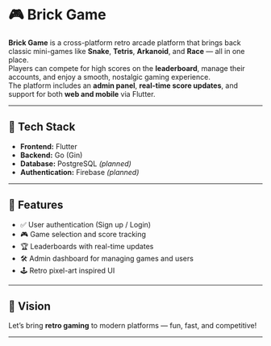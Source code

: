 # 🎮 Brick Game

**Brick Game** is a cross-platform retro arcade platform that brings back classic mini-games like **Snake**, **Tetris**, **Arkanoid**, and **Race** — all in one place.  
Players can compete for high scores on the **leaderboard**, manage their accounts, and enjoy a smooth, nostalgic gaming experience.  
The platform includes an **admin panel**, **real-time score updates**, and support for both **web and mobile** via Flutter.

---

## 🔧 Tech Stack

- **Frontend:** Flutter  
- **Backend:** Go (Gin)  
- **Database:** PostgreSQL *(planned)*  
- **Authentication:** Firebase *(planned)*  


---

## 📌 Features

- ✅ User authentication (Sign up / Login)  
- 🎮 Game selection and score tracking  
- 🏆 Leaderboards with real-time updates  
- 🛠️ Admin dashboard for managing games and users  
- 🕹️ Retro pixel-art inspired UI

---

## 🚀 Vision

Let’s bring **retro gaming** to modern platforms — fun, fast, and competitive!

---

